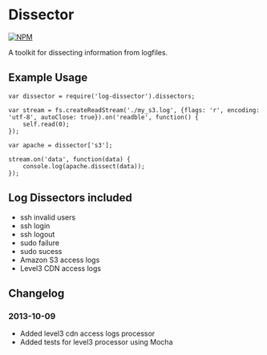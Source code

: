 # Dissector

[![NPM](https://nodei.co/npm/log-dissector.png)](https://nodei.co/npm/log-dissector/)

A toolkit for dissecting information from logfiles.

## Example Usage

    var dissector = require('log-dissector').dissectors;
    
    var stream = fs.createReadStream('./my_s3.log', {flags: 'r', encoding: 'utf-8', autoClose: true}).on('readble', function() {
        self.read(0);
    });
    
    var apache = dissector['s3'];
    
    stream.on('data', function(data) {
        console.log(apache.dissect(data));
    });


## Log Dissectors included
- ssh invalid users
- ssh login
- ssh logout
- sudo failure
- sudo sucess
- Amazon S3 access logs
- Level3 CDN access logs


## Changelog

### 2013-10-09
- Added level3 cdn access logs processor
- Added tests for level3 processor using Mocha